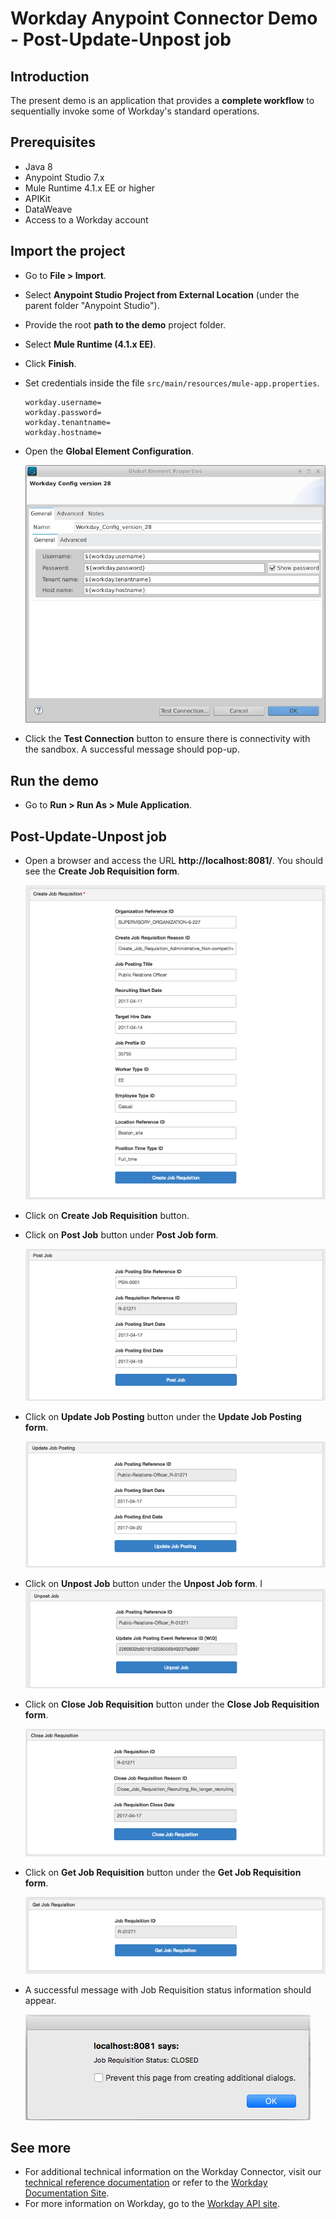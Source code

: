 Workday Anypoint Connector Demo - Post-Update-Unpost job 
=================================================================

## Introduction

The present demo is an application that provides a **complete workflow** to sequentially invoke some of Workday's standard operations.

## Prerequisites

* Java 8
* Anypoint Studio 7.x
* Mule Runtime 4.1.x EE or higher
* APIKit
* DataWeave
* Access to a Workday account

## Import the project

* Go to **File > Import**.
* Select **Anypoint Studio Project from External Location** (under the parent folder "Anypoint Studio").
* Provide the root **path to the demo** project folder.
* Select **Mule Runtime (4.1.x EE)**.
* Click **Finish**.
* Set credentials inside the file `src/main/resources/mule-app.properties`.

   ```
   workday.username=
   workday.password=
   workday.tenantname=
   workday.hostname=
   ```

* Open the **Global Element Configuration**.

   ![Global Element](images/workday-config.png)

* Click the **Test Connection** button to ensure there is connectivity with the sandbox. A successful message should pop-up.

## Run the demo

* Go to **Run > Run As > Mule Application**. 

## Post-Update-Unpost job 

* Open a browser and access the URL **http://localhost:8081/**. You should see the **Create Job Requisition form**.

   ![Demo Create Job Requisition](images/CreateJobRequisition.png)

* Click on **Create Job Requisition** button.
* Click on **Post Job** button under **Post Job form**.

   ![Demo Put Applicant](images/PostJob.png)

* Click on **Update Job Posting** button under the **Update Job Posting form**.

   ![Demo Hire Employee](images/UpdateJobPosting.png)

* Click on **Unpost Job** button under the **Unpost Job form**.
I
   ![Demo Terminate Employee](images/UnpostJob.png)
    
* Click on **Close Job Requisition** button under the **Close Job Requisition form**.

   ![Demo Get Employee](images/CloseJobRequisition.png)

* Click on **Get Job Requisition** button under the **Get Job Requisition form**.

   ![Demo Get Employee](images/GetJobRequisition.png)
    
* A successful message with Job Requisition status information should appear.

   ![Demo Success](images/success.png)

## See more
* For additional technical information on the Workday Connector, visit our [technical reference documentation](https://docs.mulesoft.com/connectors/workday/workday-reference) or refer to the [Workday Documentation Site](https://docs.mulesoft.com/connectors/workday/workday-connector).
* For more information on Workday, go to the [Workday API site](https://community.workday.com/api).
